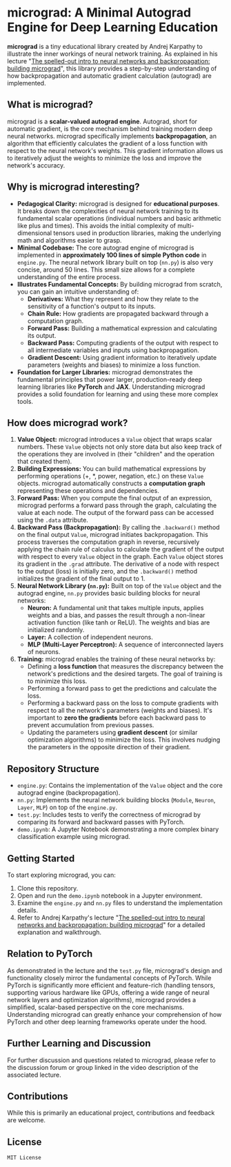 # micrograd: A Minimal Autograd Engine for Deep Learning Education

**micrograd** is a tiny educational library created by Andrej Karpathy to illustrate the inner workings of neural network training. As explained in his lecture "[The spelled-out intro to neural networks and backpropagation: building micrograd](https://www.youtube.com/watch?v=VMj-3S1tku0&t=4178s)", this library provides a step-by-step understanding of how backpropagation and automatic gradient calculation (autograd) are implemented.

## What is micrograd?

micrograd is a **scalar-valued autograd engine**. Autograd, short for automatic gradient, is the core mechanism behind training modern deep neural networks. micrograd specifically implements **backpropagation**, an algorithm that efficiently calculates the gradient of a loss function with respect to the neural network's weights. This gradient information allows us to iteratively adjust the weights to minimize the loss and improve the network's accuracy.

## Why is micrograd interesting?

*   **Pedagogical Clarity:** micrograd is designed for **educational purposes**. It breaks down the complexities of neural network training to its fundamental scalar operations (individual numbers and basic arithmetic like plus and times). This avoids the initial complexity of multi-dimensional tensors used in production libraries, making the underlying math and algorithms easier to grasp.
*   **Minimal Codebase:** The core autograd engine of micrograd is implemented in **approximately 100 lines of simple Python code** in `engine.py`. The neural network library built on top (`nn.py`) is also very concise, around 50 lines. This small size allows for a complete understanding of the entire process.
*   **Illustrates Fundamental Concepts:** By building micrograd from scratch, you can gain an intuitive understanding of:
    *   **Derivatives:** What they represent and how they relate to the sensitivity of a function's output to its inputs.
    *   **Chain Rule:** How gradients are propagated backward through a computation graph.
    *   **Forward Pass:** Building a mathematical expression and calculating its output.
    *   **Backward Pass:** Computing gradients of the output with respect to all intermediate variables and inputs using backpropagation.
    *   **Gradient Descent:** Using gradient information to iteratively update parameters (weights and biases) to minimize a loss function.
*   **Foundation for Larger Libraries:** micrograd demonstrates the fundamental principles that power larger, production-ready deep learning libraries like **PyTorch** and **JAX**. Understanding micrograd provides a solid foundation for learning and using these more complex tools.

## How does micrograd work?

1.  **Value Object:** micrograd introduces a `Value` object that wraps scalar numbers. These `Value` objects not only store data but also keep track of the operations they are involved in (their "children" and the operation that created them).
2.  **Building Expressions:** You can build mathematical expressions by performing operations (+, \*, power, negation, etc.) on these `Value` objects. micrograd automatically constructs a **computation graph** representing these operations and dependencies.
3.  **Forward Pass:** When you compute the final output of an expression, micrograd performs a forward pass through the graph, calculating the value at each node. The output of the forward pass can be accessed using the `.data` attribute.
4.  **Backward Pass (Backpropagation):** By calling the `.backward()` method on the final output `Value`, micrograd initiates backpropagation. This process traverses the computation graph in reverse, recursively applying the chain rule of calculus to calculate the gradient of the output with respect to every `Value` object in the graph. Each `Value` object stores its gradient in the `.grad` attribute. The derivative of a node with respect to the output (loss) is initially zero, and the `.backward()` method initializes the gradient of the final output to 1.
5.  **Neural Network Library (`nn.py`):** Built on top of the `Value` object and the autograd engine, `nn.py` provides basic building blocks for neural networks:
    *   **Neuron:** A fundamental unit that takes multiple inputs, applies weights and a bias, and passes the result through a non-linear activation function (like tanh or ReLU). The weights and bias are initialized randomly.
    *   **Layer:** A collection of independent neurons.
    *   **MLP (Multi-Layer Perceptron):** A sequence of interconnected layers of neurons.
6.  **Training:** micrograd enables the training of these neural networks by:
    *   Defining a **loss function** that measures the discrepancy between the network's predictions and the desired targets. The goal of training is to minimize this loss.
    *   Performing a forward pass to get the predictions and calculate the loss.
    *   Performing a backward pass on the loss to compute gradients with respect to all the network's parameters (weights and biases). It's important to **zero the gradients** before each backward pass to prevent accumulation from previous passes.
    *   Updating the parameters using **gradient descent** (or similar optimization algorithms) to minimize the loss. This involves nudging the parameters in the opposite direction of their gradient.

## Repository Structure

*   `engine.py`: Contains the implementation of the `Value` object and the core autograd engine (backpropagation).
*   `nn.py`: Implements the neural network building blocks (`Module`, `Neuron`, `Layer`, `MLP`) on top of the `engine.py`.
*   `test.py`: Includes tests to verify the correctness of micrograd by comparing its forward and backward passes with PyTorch.
*   `demo.ipynb`: A Jupyter Notebook demonstrating a more complex binary classification example using micrograd.

## Getting Started

To start exploring micrograd, you can:

1.  Clone this repository.
2.  Open and run the `demo.ipynb` notebook in a Jupyter environment.
3.  Examine the `engine.py` and `nn.py` files to understand the implementation details.
4.  Refer to Andrej Karpathy's lecture "[The spelled-out intro to neural networks and backpropagation: building micrograd](https://www.youtube.com/watch?v=VMj-3erMg0Q)" for a detailed explanation and walkthrough.

## Relation to PyTorch

As demonstrated in the lecture and the `test.py` file, micrograd's design and functionality closely mirror the fundamental concepts of PyTorch. While PyTorch is significantly more efficient and feature-rich (handling tensors, supporting various hardware like GPUs, offering a wide range of neural network layers and optimization algorithms), micrograd provides a simplified, scalar-based perspective on the core mechanisms. Understanding micrograd can greatly enhance your comprehension of how PyTorch and other deep learning frameworks operate under the hood.

## Further Learning and Discussion

For further discussion and questions related to micrograd, please refer to the discussion forum or group linked in the video description of the associated lecture.

## Contributions

While this is primarily an educational project, contributions and feedback are welcome.

## License

`MIT License`
